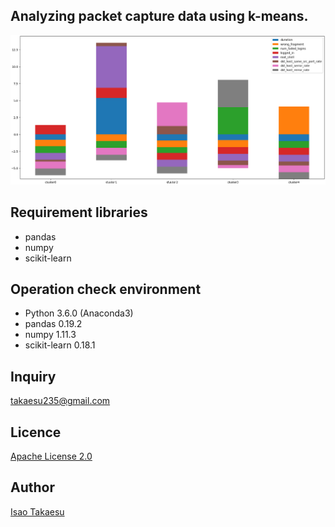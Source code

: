 ## Analyzing packet capture data using k-means.

 ![result](./img/clustering.png)

## Requirement libraries
* pandas
* numpy
* scikit-learn

## Operation check environment
* Python 3.6.0 (Anaconda3)
* pandas 0.19.2
* numpy 1.11.3
* scikit-learn 0.18.1

## Inquiry
[takaesu235@gmail.com](<mailto:takaesu235@gmail.com>)

## Licence

[Apache License 2.0](https://github.com/13o-bbr-bbq/machine_learning_security/blob/master/Generator/LICENSE)

## Author

[Isao Takaesu](https://github.com/13o-bbr-bbq)
